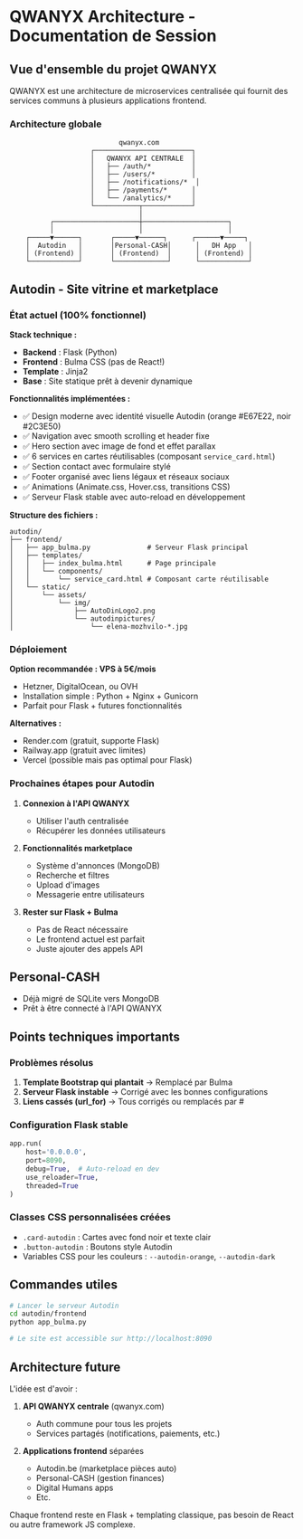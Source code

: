 # QWANYX Architecture - Documentation de Session

## Vue d'ensemble du projet QWANYX

QWANYX est une architecture de microservices centralisée qui fournit des services communs à plusieurs applications frontend.

### Architecture globale

```
                           qwanyx.com
                    ┌────────────────────────┐
                    │   QWANYX API CENTRALE  │
                    │   ├── /auth/*          │
                    │   ├── /users/*         │
                    │   ├── /notifications/*  │
                    │   ├── /payments/*      │
                    │   └── /analytics/*     │
                    └───────────┬────────────┘
                                │
          ┌─────────────────────┼─────────────────────┐
          │                     │                     │
    ┌─────▼──────┐       ┌─────▼──────┐      ┌──────▼─────┐
    │  Autodin   │       │Personal-CASH│      │   DH App   │
    │ (Frontend) │       │ (Frontend)  │      │ (Frontend) │
    └────────────┘       └─────────────┘      └────────────┘
```

## Autodin - Site vitrine et marketplace

### État actuel (100% fonctionnel)

**Stack technique :**
- **Backend** : Flask (Python)
- **Frontend** : Bulma CSS (pas de React!)
- **Template** : Jinja2
- **Base** : Site statique prêt à devenir dynamique

**Fonctionnalités implémentées :**
- ✅ Design moderne avec identité visuelle Autodin (orange #E67E22, noir #2C3E50)
- ✅ Navigation avec smooth scrolling et header fixe
- ✅ Hero section avec image de fond et effet parallax
- ✅ 6 services en cartes réutilisables (composant `service_card.html`)
- ✅ Section contact avec formulaire stylé
- ✅ Footer organisé avec liens légaux et réseaux sociaux
- ✅ Animations (Animate.css, Hover.css, transitions CSS)
- ✅ Serveur Flask stable avec auto-reload en développement

**Structure des fichiers :**
```
autodin/
├── frontend/
│   ├── app_bulma.py              # Serveur Flask principal
│   ├── templates/
│   │   ├── index_bulma.html      # Page principale
│   │   └── components/
│   │       └── service_card.html # Composant carte réutilisable
│   └── static/
│       └── assets/
│           └── img/
│               ├── AutoDinLogo2.png
│               └── autodinpictures/
│                   └── elena-mozhvilo-*.jpg
```

### Déploiement

**Option recommandée : VPS à 5€/mois**
- Hetzner, DigitalOcean, ou OVH
- Installation simple : Python + Nginx + Gunicorn
- Parfait pour Flask + futures fonctionnalités

**Alternatives :**
- Render.com (gratuit, supporte Flask)
- Railway.app (gratuit avec limites)
- Vercel (possible mais pas optimal pour Flask)

### Prochaines étapes pour Autodin

1. **Connexion à l'API QWANYX**
   - Utiliser l'auth centralisée
   - Récupérer les données utilisateurs
   
2. **Fonctionnalités marketplace**
   - Système d'annonces (MongoDB)
   - Recherche et filtres
   - Upload d'images
   - Messagerie entre utilisateurs
   
3. **Rester sur Flask + Bulma**
   - Pas de React nécessaire
   - Le frontend actuel est parfait
   - Juste ajouter des appels API

## Personal-CASH

- Déjà migré de SQLite vers MongoDB
- Prêt à être connecté à l'API QWANYX

## Points techniques importants

### Problèmes résolus
1. **Template Bootstrap qui plantait** → Remplacé par Bulma
2. **Serveur Flask instable** → Corrigé avec les bonnes configurations
3. **Liens cassés (url_for)** → Tous corrigés ou remplacés par #

### Configuration Flask stable
```python
app.run(
    host='0.0.0.0',
    port=8090,
    debug=True,  # Auto-reload en dev
    use_reloader=True,
    threaded=True
)
```

### Classes CSS personnalisées créées
- `.card-autodin` : Cartes avec fond noir et texte clair
- `.button-autodin` : Boutons style Autodin
- Variables CSS pour les couleurs : `--autodin-orange`, `--autodin-dark`

## Commandes utiles

```bash
# Lancer le serveur Autodin
cd autodin/frontend
python app_bulma.py

# Le site est accessible sur http://localhost:8090
```

## Architecture future

L'idée est d'avoir :
1. **API QWANYX centrale** (qwanyx.com)
   - Auth commune pour tous les projets
   - Services partagés (notifications, paiements, etc.)
   
2. **Applications frontend** séparées
   - Autodin.be (marketplace pièces auto)
   - Personal-CASH (gestion finances)
   - Digital Humans apps
   - Etc.

Chaque frontend reste en Flask + templating classique, pas besoin de React ou autre framework JS complexe.